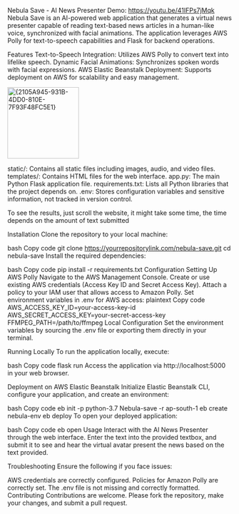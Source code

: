 Nebula Save - AI News Presenter
Demo: https://youtu.be/41IFPs7jMqk
Nebula Save is an AI-powered web application that generates a virtual news presenter capable of reading text-based news articles in a human-like voice, synchronized with facial animations. The application leverages AWS Polly for text-to-speech capabilities and Flask for backend operations.

Features
Text-to-Speech Integration: Utilizes AWS Polly to convert text into lifelike speech.
Dynamic Facial Animations: Synchronizes spoken words with facial expressions.
AWS Elastic Beanstalk Deployment: Supports deployment on AWS for scalability and easy management.

<img width="160" alt="{2105A945-931B-4DD0-810E-7F93F48FC5E1}" src="https://github.com/user-attachments/assets/6ff4b842-1a44-4002-95b7-74c99f1d538f">



static/: Contains all static files including images, audio, and video files.
templates/: Contains HTML files for the web interface.
app.py: The main Python Flask application file.
requirements.txt: Lists all Python libraries that the project depends on.
.env: Stores configuration variables and sensitive information, not tracked in version control.


To see the results, just scroll the website, it might take some time, the time depends on the amount of text submitted

Installation
Clone the repository to your local machine:

bash
Copy code
git clone https://yourrepositorylink.com/nebula-save.git
cd nebula-save
Install the required dependencies:

bash
Copy code
pip install -r requirements.txt
Configuration
Setting Up AWS Polly
Navigate to the AWS Management Console.
Create or use existing AWS credentials (Access Key ID and Secret Access Key).
Attach a policy to your IAM user that allows access to Amazon Polly.
Set environment variables in .env for AWS access:
plaintext
Copy code
AWS_ACCESS_KEY_ID=your-access-key-id
AWS_SECRET_ACCESS_KEY=your-secret-access-key
FFMPEG_PATH=/path/to/ffmpeg
Local Configuration
Set the environment variables by sourcing the .env file or exporting them directly in your terminal.

Running Locally
To run the application locally, execute:

bash
Copy code
flask run
Access the application via http://localhost:5000 in your web browser.

Deployment on AWS Elastic Beanstalk
Initialize Elastic Beanstalk CLI, configure your application, and create an environment:

bash
Copy code
eb init -p python-3.7 Nebula-save -r ap-south-1
eb create nebula-env
eb deploy
To open your deployed application:

bash
Copy code
eb open
Usage
Interact with the AI News Presenter through the web interface. Enter the text into the provided textbox, and submit it to see and hear the virtual avatar present the news based on the text provided.

Troubleshooting
Ensure the following if you face issues:

AWS credentials are correctly configured.
Policies for Amazon Polly are correctly set.
The .env file is not missing and correctly formatted.
Contributing
Contributions are welcome. Please fork the repository, make your changes, and submit a pull request.







